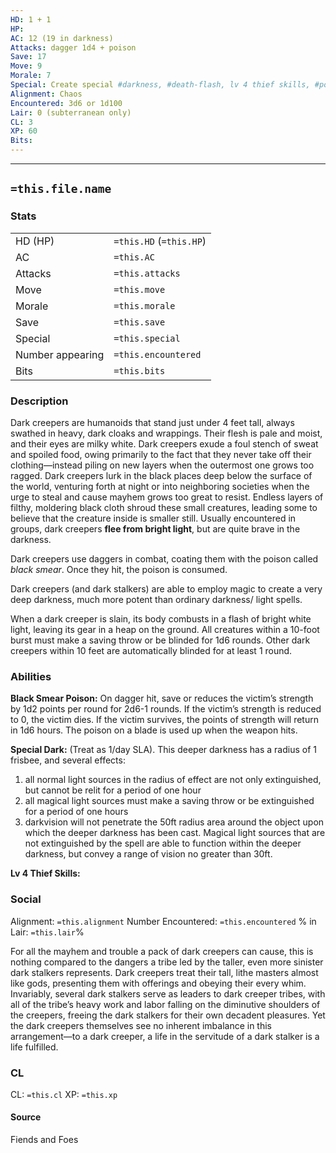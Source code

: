 ```yaml
---
HD: 1 + 1
HP: 
AC: 12 (19 in darkness)
Attacks: dagger 1d4 + poison
Save: 17
Move: 9
Morale: 7 
Special: Create special #darkness, #death-flash, lv 4 thief skills, #poison
Alignment: Chaos
Encountered: 3d6 or 1d100
Lair: 0 (subterranean only)
CL: 3
XP: 60
Bits:
---
```


___

## `=this.file.name`

### Stats

|                  |                         |
| ---------------- | ----------------------- |
| HD (HP)          | `=this.HD` (`=this.HP`) |
| AC               | `=this.AC`              |
| Attacks          | `=this.attacks`         |
| Move             | `=this.move`            |
| Morale           | `=this.morale`          |
| Save             | `=this.save`            |
| Special          | `=this.special`         |
| Number appearing | `=this.encountered`     |
| Bits             | `=this.bits`            | 


### Description
Dark creepers are humanoids that stand just under 4 feet tall, always swathed in heavy, dark cloaks and wrappings. Their flesh is pale and moist, and their eyes are milky white. Dark creepers exude a foul stench of sweat and spoiled food, owing primarily to the fact that they never take off their clothing—instead piling on new layers when the outermost one grows too ragged. Dark creepers lurk in the black places deep below the surface of the world, venturing forth at night or into neighboring societies when the urge to steal and cause mayhem grows too great to resist. Endless layers of filthy, moldering black cloth shroud these small creatures, leading some to believe that the creature inside is smaller still. Usually encountered in groups, dark creepers **flee from bright light**, but are quite brave in the darkness.

 Dark creepers use daggers in combat, coating them with the poison called *black smear*. Once they hit, the poison is consumed.
 
 Dark creepers (and dark stalkers) are able to employ magic to create a very deep darkness, much more potent than ordinary darkness/ light spells.  
 
 When a dark creeper is slain, its body combusts in a flash of bright white light, leaving its gear in a heap on the ground. All creatures within a 10-foot burst must make a saving throw or be blinded for 1d6 rounds. Other dark creepers within 10 feet are automatically blinded for at least 1 round.

### Abilities
**Black Smear  Poison:** On dagger hit, save or reduces the victim’s strength by 1d2 points per round for 2d6-1 rounds. If the victim’s strength is reduced to 0, the victim dies. If the victim survives, the points of strength will return in 1d6 hours. The poison on a blade is used up when the weapon hits.

**Special Dark:** (Treat as 1/day SLA). This deeper darkness has a radius of 1 frisbee, and several effects: 
1.  all normal light sources in the radius of effect are not only extinguished, but cannot be relit for a period of one hour
2.  all magical light sources must make a saving throw or be extinguished for a period of one hours
3.  darkvision will not penetrate the 50ft radius area around the object upon which the deeper darkness has been cast. Magical light sources that are not extinguished by the spell are able to function within the deeper darkness, but convey a range of vision no greater than 30ft.

**Lv 4 Thief Skills:**



### Social
Alignment: `=this.alignment`
Number Encountered:  `=this.encountered`
% in Lair: `=this.lair`%

For all the mayhem and trouble a pack of dark creepers can cause, this is nothing compared to the dangers a tribe led by the taller, even more sinister dark stalkers represents. Dark creepers treat their tall, lithe masters almost like gods, presenting them with offerings and obeying their every whim. Invariably, several dark stalkers serve as leaders to dark creeper tribes, with all of the tribe’s heavy work and labor falling on the diminutive shoulders of the creepers, freeing the dark stalkers for their own decadent pleasures. Yet the dark creepers themselves see no inherent imbalance in this arrangement—to a dark creeper, a life in the servitude of a dark stalker is a life fulfilled.

### CL
CL: `=this.cl`
XP: `=this.xp`

#### Source

Fiends and Foes






